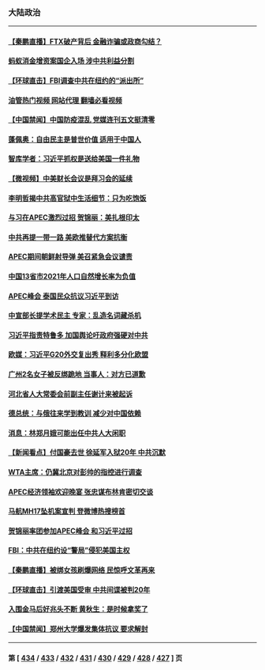 ### 大陆政治
---
#### [【秦鹏直播】FTX破产背后 金融诈骗或政商勾结？](../../pages/ncid277/n13868809.md?11191245) 
#### [蚂蚁消金增资案国企入场 涉中共利益分割](../../pages/ncid277/n13868335.md?11191245) 
#### [【环球直击】FBI调查中共在纽约的“派出所”](../../pages/ncid277/n13868756.md?11191245) 
#### [油管热门视频 网站代理 翻墙必看视频](http://138.2.39.72:81/youtube.html?epic-marker?11191245)
#### [【中国禁闻】中国防疫混乱 党媒连刊五文挺清零](../../pages/ncid277/n13868803.md?11191245) 
#### [蓬佩奥：自由民主是普世价值 适用于中国人](../../pages/ncid277/n13868777.md?11191245) 
#### [智库学者：习近平抓权是送给美国一件礼物](../../pages/ncid277/n13868755.md?11191245) 
#### [【微视频】中美财长会议是拜习会的延续](../../pages/ncid277/n13868630.md?11191245) 
#### [李明哲揭中共高官狱中生活细节：只为吃饱饭](../../pages/ncid277/n13868694.md?11191245) 
#### [与习在APEC激烈过招 贺锦丽：美扎根印太](../../pages/ncid277/n13868701.md?11191245) 
#### [中共再提一带一路 美欧推替代方案抗衡](../../pages/ncid277/n13868587.md?11191245) 
#### [APEC期间朝鲜射导弹 美召紧急会议谴责](../../pages/ncid277/n13868588.md?11191245) 
#### [中国13省市2021年人口自然增长率为负值](../../pages/ncid277/n13868538.md?11191245) 
#### [APEC峰会 泰国民众抗议习近平到访](../../pages/ncid277/n13868339.md?11191245) 
#### [中宣部长提学术民主 专家：乱造名词藏杀机](../../pages/ncid277/n13868301.md?11191245) 
#### [习近平指责特鲁多 加国舆论吁政府强硬对中共](../../pages/ncid277/n13868482.md?11191245) 
#### [欧媒：习近平G20外交复出秀 释利多分化欧盟](../../pages/ncid277/n13868459.md?11191245) 
#### [广州2名女子被反绑跪地 当事人：对方已道歉](../../pages/ncid277/n13868426.md?11191245) 
#### [河北省人大常委会前副主任谢计来被起诉](../../pages/ncid277/n13868302.md?11191245) 
#### [德总统：与俄往来学到教训 减少对中国依赖](../../pages/ncid277/n13868420.md?11191245) 
#### [消息：林郑月娥可能出任中共人大闲职](../../pages/ncid277/n13868353.md?11191245) 
#### [【新闻看点】付国豪去世 徐延军入狱20年 中共沉默](../../pages/ncid277/n13868146.md?11191245) 
#### [WTA主席：仍冀北京对彭帅的指控进行调查](../../pages/ncid277/n13868113.md?11191245) 
#### [APEC经济领袖欢迎晚宴 张忠谋布林肯密切交谈](../../pages/ncid277/n13868206.md?11191245) 
#### [马航MH17坠机案宣判 登微博热搜榜首](../../pages/ncid277/n13868181.md?11191245) 
#### [贺锦丽率团参加APEC峰会 和习近平过招](../../pages/ncid277/n13868090.md?11191245) 
#### [FBI：中共在纽约设“警局”侵犯美国主权](../../pages/ncid277/n13868089.md?11191245) 
#### [【秦鹏直播】被绑女孩刷爆网络 民惊呼文革再来](../../pages/ncid277/n13868079.md?11191245) 
#### [【环球直击】引渡美国受审 中共间谍被判20年](../../pages/ncid277/n13868075.md?11191245) 
#### [入围金马后好兆头不断 黄秋生：是时候拿奖了](../../pages/ncid277/n13868034.md?11191245) 
#### [【中国禁闻】郑州大学爆发集体抗议 要求解封](../../pages/ncid277/n13868077.md?11191245) 

---
#### 第 [ [434](./434.md?11191245) / [433](./433.md?11191245) / [432](./432.md?11191245) / [431](./431.md?11191245) / [430](./430.md?11191245) / [429](./429.md?11191245) / [428](./428.md?11191245) / [427](./427.md?11191245) ] 页
